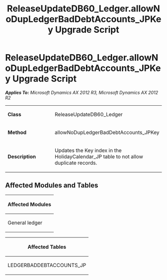 ﻿---
title: ReleaseUpdateDB60_Ledger.allowNoDupLedgerBadDebtAccounts_JPKey Upgrade Script
TOCTitle: ReleaseUpdateDB60_Ledger.allowNoDupLedgerBadDebtAccounts_JPKey Upgrade Script
ms:assetid: 48856d7d-1687-4cf2-2682-c9e7a71f08b6
ms:mtpsurl: https://msdn.microsoft.com/en-us/library/JJ685338(v=AX.60)
ms:contentKeyID: 49708025
ms.date: 05/18/2015
mtps_version: v=AX.60
---

# ReleaseUpdateDB60\_Ledger.allowNoDupLedgerBadDebtAccounts\_JPKey Upgrade Script 


_**Applies To:** Microsoft Dynamics AX 2012 R3, Microsoft Dynamics AX 2012 R2_

<table>
<colgroup>
<col style="width: 50%" />
<col style="width: 50%" />
</colgroup>
<tbody>
<tr class="odd">
<td><p><strong>Class</strong></p></td>
<td><p>ReleaseUpdateDB60_Ledger</p></td>
</tr>
<tr class="even">
<td><p><strong>Method</strong></p></td>
<td><p>allowNoDupLedgerBadDebtAccounts_JPKey</p></td>
</tr>
<tr class="odd">
<td><p><strong>Description</strong></p></td>
<td><p>Updates the Key index in the HolidayCalendar_JP table to not allow duplicate records.</p></td>
</tr>
</tbody>
</table>


## Affected Modules and Tables

<table>
<colgroup>
<col style="width: 100%" />
</colgroup>
<thead>
<tr class="header">
<th><p>Affected Modules</p></th>
</tr>
</thead>
<tbody>
<tr class="odd">
<td><p>General ledger</p></td>
</tr>
</tbody>
</table>


<table>
<colgroup>
<col style="width: 100%" />
</colgroup>
<thead>
<tr class="header">
<th><p>Affected Tables</p></th>
</tr>
</thead>
<tbody>
<tr class="odd">
<td><p>LEDGERBADDEBTACCOUNTS_JP</p></td>
</tr>
</tbody>
</table>

  


